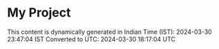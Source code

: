 # My Project

This content is dynamically generated in Indian Time (IST): 2024-03-30 23:47:04 IST
Converted to UTC: 2024-03-30 18:17:04 UTC
